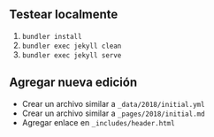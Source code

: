 ## Testear localmente
1. `bundler install`
2. `bundler exec jekyll clean`
3. `bundler exec jekyll serve`

## Agregar nueva edición
* Crear un archivo similar a `_data/2018/initial.yml`
* Crear un archivo similar a `_pages/2018/initial.md`
* Agregar enlace en `_includes/header.html`
